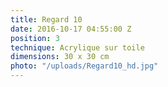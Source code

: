 ```yaml
---
title: Regard 10
date: 2016-10-17 04:55:00 Z
position: 3
technique: Acrylique sur toile
dimensions: 30 x 30 cm
photo: "/uploads/Regard10_hd.jpg"
---
```


